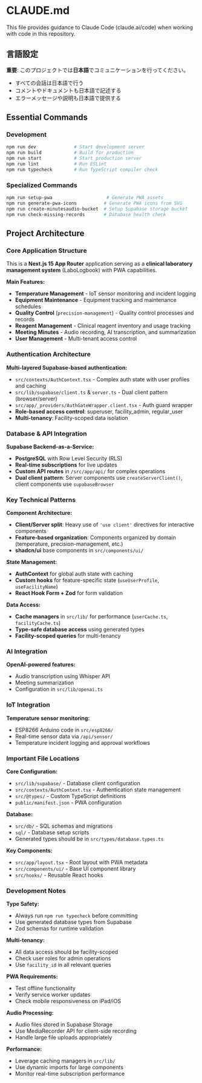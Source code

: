 # CLAUDE.md

This file provides guidance to Claude Code (claude.ai/code) when working with code in this repository.

## 言語設定

**重要**: このプロジェクトでは**日本語**でコミュニケーションを行ってください。
- すべての会話は日本語で行う
- コメントやドキュメントも日本語で記述する
- エラーメッセージや説明も日本語で提供する

## Essential Commands

### Development
```bash
npm run dev              # Start development server
npm run build            # Build for production
npm run start            # Start production server
npm run lint             # Run ESLint
npm run typecheck        # Run TypeScript compiler check
```

### Specialized Commands
```bash
npm run setup-pwa                    # Generate PWA assets
npm run generate-pwa-icons          # Generate PWA icons from SVG
npm run create-minutesaudio-bucket  # Setup Supabase storage bucket
npm run check-missing-records       # Database health check
```

## Project Architecture

### Core Application Structure
This is a **Next.js 15 App Router** application serving as a **clinical laboratory management system** (LaboLogbook) with PWA capabilities.

**Main Features:**
- **Temperature Management** - IoT sensor monitoring and incident logging
- **Equipment Maintenance** - Equipment tracking and maintenance schedules  
- **Quality Control** (`precision-management`) - Quality control processes and records
- **Reagent Management** - Clinical reagent inventory and usage tracking
- **Meeting Minutes** - Audio recording, AI transcription, and summarization
- **User Management** - Multi-tenant access control

### Authentication Architecture
**Multi-layered Supabase-based authentication:**
- `src/contexts/AuthContext.tsx` - Complex auth state with user profiles and caching
- `src/lib/supabase/client.ts` & `server.ts` - Dual client pattern (browser/server)
- `src/app/_providers/AuthGateWrapper.client.tsx` - Auth guard wrapper
- **Role-based access control**: superuser, facility_admin, regular_user
- **Multi-tenancy**: Facility-scoped data isolation

### Database & API Integration
**Supabase Backend-as-a-Service:**
- **PostgreSQL** with Row Level Security (RLS)
- **Real-time subscriptions** for live updates
- **Custom API routes** in `/src/app/api/` for complex operations
- **Dual client pattern**: Server components use `createServerClient()`, client components use `supabaseBrowser`

### Key Technical Patterns

**Component Architecture:**
- **Client/Server split**: Heavy use of `'use client'` directives for interactive components
- **Feature-based organization**: Components organized by domain (temperature, precision-management, etc.)
- **shadcn/ui** base components in `src/components/ui/`

**State Management:**
- **AuthContext** for global auth state with caching
- **Custom hooks** for feature-specific state (`useUserProfile`, `useFacilityName`)
- **React Hook Form + Zod** for form validation

**Data Access:**
- **Cache managers** in `src/lib/` for performance (`userCache.ts`, `facilityCache.ts`)
- **Type-safe database access** using generated types
- **Facility-scoped queries** for multi-tenancy

### AI Integration
**OpenAI-powered features:**
- Audio transcription using Whisper API
- Meeting summarization
- Configuration in `src/lib/openai.ts`

### IoT Integration
**Temperature sensor monitoring:**
- ESP8266 Arduino code in `src/esp8266/`
- Real-time sensor data via `/api/sensor/`
- Temperature incident logging and approval workflows

### Important File Locations

**Core Configuration:**
- `src/lib/supabase/` - Database client configuration
- `src/contexts/AuthContext.tsx` - Authentication state management
- `src/@types/` - Custom TypeScript definitions
- `public/manifest.json` - PWA configuration

**Database:**
- `src/db/` - SQL schemas and migrations
- `sql/` - Database setup scripts
- Generated types should be in `src/types/database.types.ts`

**Key Components:**
- `src/app/layout.tsx` - Root layout with PWA metadata
- `src/components/ui/` - Base UI component library
- `src/hooks/` - Reusable React hooks

### Development Notes

**Type Safety:**
- Always run `npm run typecheck` before committing
- Use generated database types from Supabase
- Zod schemas for runtime validation

**Multi-tenancy:**
- All data access should be facility-scoped
- Check user roles for admin operations
- Use `facility_id` in all relevant queries

**PWA Requirements:**
- Test offline functionality
- Verify service worker updates
- Check mobile responsiveness on iPad/iOS

**Audio Processing:**
- Audio files stored in Supabase Storage
- Use MediaRecorder API for client-side recording
- Handle large file uploads appropriately

**Performance:**
- Leverage caching managers in `src/lib/`
- Use dynamic imports for large components
- Monitor real-time subscription performance